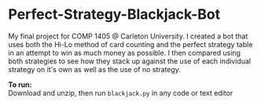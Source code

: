 # Perfect-Strategy-Blackjack-Bot
My final project for COMP 1405 @ Carleton University. I created a bot that uses both the Hi-Lo method of card counting and the perfect strategy table in an attempt to win as much money as possible. I then compared using both strategies to see how they stack up against the use of each individual strategy on it's own as well as the use of no strategy.

**To run:**  
Download and unzip, then run `blackjack.py` in any code or text editor

